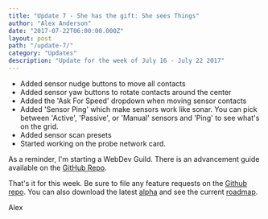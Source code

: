 ```yaml
---
title: "Update 7 - She has the gift: She sees Things"
author: "Alex Anderson"
date: "2017-07-22T06:00:00.000Z"
layout: post
path: "/update-7/"
category: "Updates"
description: "Update for the week of July 16 - July 22 2017"
---
```


* Added sensor nudge buttons to move all contacts
* Added sensor yaw buttons to rotate contacts around the center
* Added the 'Ask For Speed' dropdown when moving sensor contacts
* Added 'Sensor Ping' which make sensors work like sonar. You can pick between 'Active', 'Passive', or 'Manual' sensors and 'Ping' to see what's on the grid.
* Added sensor scan presets
* Started working on the probe network card.

As a reminder, I'm starting a WebDev Guild. There is an advancement guide available on the [GitHub Repo](https://github.com/alexanderson1993/webdev-guild).

That's it for this week. Be sure to file any feature requests on the [Github repo](https://github.com/Thorium-Sim/thorium/issues). You can also download the latest [alpha](https://github.com/Thorium-Sim/thorium/releases) and see the current [roadmap](https://github.com/Thorium-Sim/thorium/projects/2).

Alex
